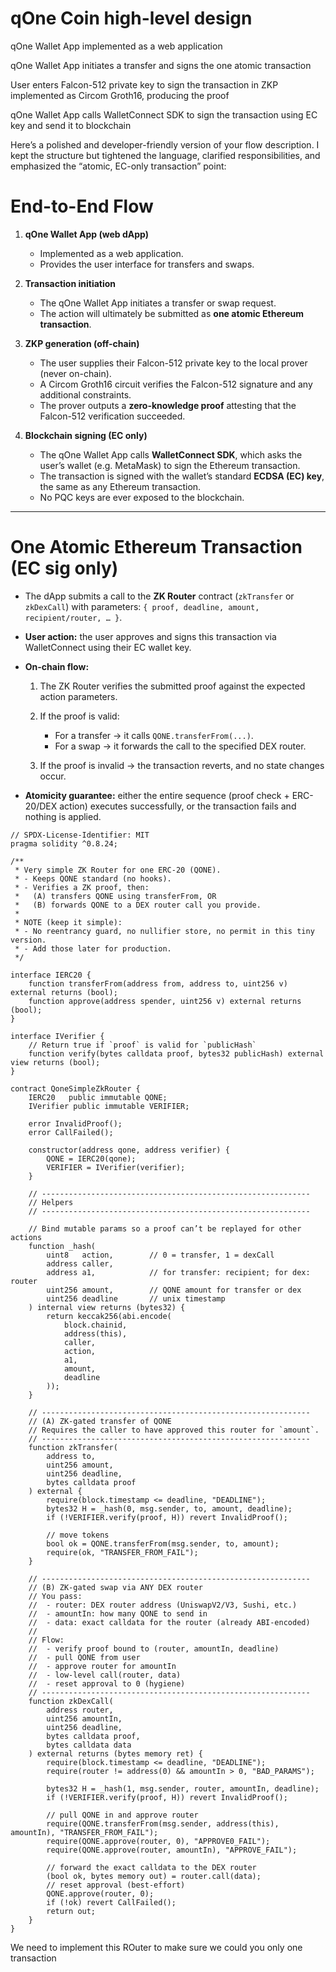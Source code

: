 
# qOne Coin high-level design

qOne Wallet App implemented as a web application

qOne Wallet App initiates a transfer and signs the one atomic transaction

User enters Falcon-512 private key to sign the transaction in ZKP implemented as Circom Groth16, producing the proof

qOne Wallet App calls WalletConnect SDK to sign the transaction using EC key and send it to blockchain



Here’s a polished and developer-friendly version of your flow description. I kept the structure but tightened the language, clarified responsibilities, and emphasized the “atomic, EC-only transaction” point:

# End-to-End Flow

1. **qOne Wallet App (web dApp)**

   * Implemented as a web application.
   * Provides the user interface for transfers and swaps.

2. **Transaction initiation**

   * The qOne Wallet App initiates a transfer or swap request.
   * The action will ultimately be submitted as **one atomic Ethereum transaction**.

3. **ZKP generation (off-chain)**

   * The user supplies their Falcon-512 private key to the local prover (never on-chain).
   * A Circom Groth16 circuit verifies the Falcon-512 signature and any additional constraints.
   * The prover outputs a **zero-knowledge proof** attesting that the Falcon-512 verification succeeded.

4. **Blockchain signing (EC only)**

   * The qOne Wallet App calls **WalletConnect SDK**, which asks the user’s wallet (e.g. MetaMask) to sign the Ethereum transaction.
   * The transaction is signed with the wallet’s standard **ECDSA (EC) key**, the same as any Ethereum transaction.
   * No PQC keys are ever exposed to the blockchain.

---

# One Atomic Ethereum Transaction (EC sig only)

* The dApp submits a call to the **ZK Router** contract (`zkTransfer` or `zkDexCall`) with parameters:
  `{ proof, deadline, amount, recipient/router, … }`.

* **User action:** the user approves and signs this transaction via WalletConnect using their EC wallet key.

* **On-chain flow:**

  1. The ZK Router verifies the submitted proof against the expected action parameters.
  2. If the proof is valid:

     * For a transfer → it calls `QONE.transferFrom(...)`.
     * For a swap → it forwards the call to the specified DEX router.
  3. If the proof is invalid → the transaction reverts, and no state changes occur.

* **Atomicity guarantee:** either the entire sequence (proof check + ERC-20/DEX action) executes successfully, or the transaction fails and nothing is applied.


```solidity
// SPDX-License-Identifier: MIT
pragma solidity ^0.8.24;

/**
 * Very simple ZK Router for one ERC-20 (QONE).
 * - Keeps QONE standard (no hooks).
 * - Verifies a ZK proof, then:
 *   (A) transfers QONE using transferFrom, OR
 *   (B) forwards QONE to a DEX router call you provide.
 *
 * NOTE (keep it simple):
 * - No reentrancy guard, no nullifier store, no permit in this tiny version.
 * - Add those later for production.
 */

interface IERC20 {
    function transferFrom(address from, address to, uint256 v) external returns (bool);
    function approve(address spender, uint256 v) external returns (bool);
}

interface IVerifier {
    // Return true if `proof` is valid for `publicHash`
    function verify(bytes calldata proof, bytes32 publicHash) external view returns (bool);
}

contract QoneSimpleZkRouter {
    IERC20   public immutable QONE;
    IVerifier public immutable VERIFIER;

    error InvalidProof();
    error CallFailed();

    constructor(address qone, address verifier) {
        QONE = IERC20(qone);
        VERIFIER = IVerifier(verifier);
    }

    // ------------------------------------------------------------
    // Helpers
    // ------------------------------------------------------------

    // Bind mutable params so a proof can’t be replayed for other actions
    function _hash(
        uint8   action,        // 0 = transfer, 1 = dexCall
        address caller,
        address a1,            // for transfer: recipient; for dex: router
        uint256 amount,        // QONE amount for transfer or dex
        uint256 deadline       // unix timestamp
    ) internal view returns (bytes32) {
        return keccak256(abi.encode(
            block.chainid,
            address(this),
            caller,
            action,
            a1,
            amount,
            deadline
        ));
    }

    // ------------------------------------------------------------
    // (A) ZK-gated transfer of QONE
    // Requires the caller to have approved this router for `amount`.
    // ------------------------------------------------------------
    function zkTransfer(
        address to,
        uint256 amount,
        uint256 deadline,
        bytes calldata proof
    ) external {
        require(block.timestamp <= deadline, "DEADLINE");
        bytes32 H = _hash(0, msg.sender, to, amount, deadline);
        if (!VERIFIER.verify(proof, H)) revert InvalidProof();

        // move tokens
        bool ok = QONE.transferFrom(msg.sender, to, amount);
        require(ok, "TRANSFER_FROM_FAIL");
    }

    // ------------------------------------------------------------
    // (B) ZK-gated swap via ANY DEX router
    // You pass:
    //  - router: DEX router address (UniswapV2/V3, Sushi, etc.)
    //  - amountIn: how many QONE to send in
    //  - data: exact calldata for the router (already ABI-encoded)
    //
    // Flow:
    //  - verify proof bound to (router, amountIn, deadline)
    //  - pull QONE from user
    //  - approve router for amountIn
    //  - low-level call(router, data)
    //  - reset approval to 0 (hygiene)
    // ------------------------------------------------------------
    function zkDexCall(
        address router,
        uint256 amountIn,
        uint256 deadline,
        bytes calldata proof,
        bytes calldata data
    ) external returns (bytes memory ret) {
        require(block.timestamp <= deadline, "DEADLINE");
        require(router != address(0) && amountIn > 0, "BAD_PARAMS");

        bytes32 H = _hash(1, msg.sender, router, amountIn, deadline);
        if (!VERIFIER.verify(proof, H)) revert InvalidProof();

        // pull QONE in and approve router
        require(QONE.transferFrom(msg.sender, address(this), amountIn), "TRANSFER_FROM_FAIL");
        require(QONE.approve(router, 0), "APPROVE0_FAIL");
        require(QONE.approve(router, amountIn), "APPROVE_FAIL");

        // forward the exact calldata to the DEX router
        (bool ok, bytes memory out) = router.call(data);
        // reset approval (best-effort)
        QONE.approve(router, 0);
        if (!ok) revert CallFailed();
        return out;
    }
}
```

We need to implement this ROuter to make sure we could you only one transaction
